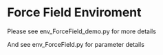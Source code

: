 # Force Field Enviroment

Please see env_ForceField_demo.py for more details

And see env_ForceField.py for parameter details
